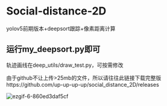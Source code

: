 # Social-distance-2D
yolov5前期版本+deepsort跟踪+像素距离计算

## 运行my_deepsort.py即可
轨迹画线在deep_utils/draw_test.py，可按需修改

由于github不让上传>25mb的文件，所以请往往此链接下载完整版https://github.com/up-up-up-up/social_distance_2D/releases

![ezgif-6-860ed3daf5cf](https://user-images.githubusercontent.com/61568153/131765514-ae3935a5-2473-4cbd-a7e5-7cfa04e2b5ae.gif)

